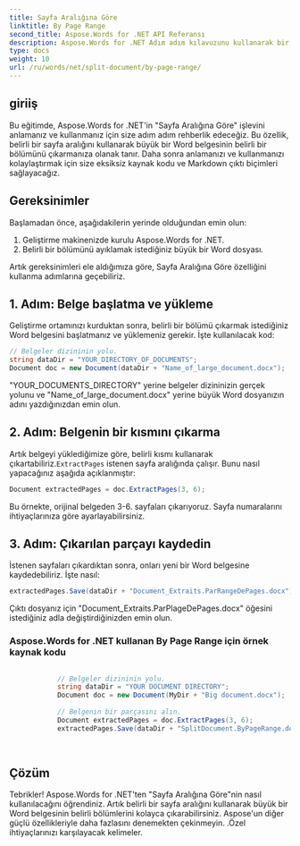```yaml
---
title: Sayfa Aralığına Göre
linktitle: By Page Range
second_title: Aspose.Words for .NET API Referansı
description: Aspose.Words for .NET Adım adım kılavuzunu kullanarak bir Word belgesinden sayfa aralığına göre kolayca ayıklayın.
type: docs
weight: 10
url: /ru/words/net/split-document/by-page-range/
---
```


## giriiş
Bu eğitimde, Aspose.Words for .NET'in "Sayfa Aralığına Göre" işlevini anlamanız ve kullanmanız için size adım adım rehberlik edeceğiz. Bu özellik, belirli bir sayfa aralığını kullanarak büyük bir Word belgesinin belirli bir bölümünü çıkarmanıza olanak tanır. Daha sonra anlamanızı ve kullanmanızı kolaylaştırmak için size eksiksiz kaynak kodu ve Markdown çıktı biçimleri sağlayacağız.

## Gereksinimler
Başlamadan önce, aşağıdakilerin yerinde olduğundan emin olun:

1. Geliştirme makinenizde kurulu Aspose.Words for .NET.
2. Belirli bir bölümünü ayıklamak istediğiniz büyük bir Word dosyası.

Artık gereksinimleri ele aldığımıza göre, Sayfa Aralığına Göre özelliğini kullanma adımlarına geçebiliriz.

## 1. Adım: Belge başlatma ve yükleme
Geliştirme ortamınızı kurduktan sonra, belirli bir bölümü çıkarmak istediğiniz Word belgesini başlatmanız ve yüklemeniz gerekir. İşte kullanılacak kod:

```csharp
// Belgeler dizininin yolu.
string dataDir = "YOUR_DIRECTORY_OF_DOCUMENTS";
Document doc = new Document(dataDir + "Name_of_large_document.docx");
```

"YOUR_DOCUMENTS_DIRECTORY" yerine belgeler dizininizin gerçek yolunu ve "Name_of_large_document.docx" yerine büyük Word dosyanızın adını yazdığınızdan emin olun.

## 2. Adım: Belgenin bir kısmını çıkarma
 Artık belgeyi yüklediğimize göre, belirli kısmı kullanarak çıkartabiliriz.`ExtractPages` istenen sayfa aralığında çalışır. Bunu nasıl yapacağınız aşağıda açıklanmıştır:

```csharp
Document extractedPages = doc.ExtractPages(3, 6);
```

Bu örnekte, orijinal belgeden 3-6. sayfaları çıkarıyoruz. Sayfa numaralarını ihtiyaçlarınıza göre ayarlayabilirsiniz.

## 3. Adım: Çıkarılan parçayı kaydedin
İstenen sayfaları çıkardıktan sonra, onları yeni bir Word belgesine kaydedebiliriz. İşte nasıl:

```csharp
extractedPages.Save(dataDir + "Document_Extraits.ParRangeDePages.docx");
```

Çıktı dosyanız için "Document_Extraits.ParPlageDePages.docx" öğesini istediğiniz adla değiştirdiğinizden emin olun.

### Aspose.Words for .NET kullanan By Page Range için örnek kaynak kodu

```csharp

            // Belgeler dizininin yolu.
			string dataDir = "YOUR DOCUMENT DIRECTORY";
            Document doc = new Document(MyDir + "Big document.docx");
            
            // Belgenin bir parçasını alın.
            Document extractedPages = doc.ExtractPages(3, 6);
            extractedPages.Save(dataDir + "SplitDocument.ByPageRange.docx");
            
        
```

## Çözüm
Tebrikler! Aspose.Words for .NET'ten "Sayfa Aralığına Göre"nin nasıl kullanılacağını öğrendiniz. Artık belirli bir sayfa aralığını kullanarak büyük bir Word belgesinin belirli bölümlerini kolayca çıkarabilirsiniz. Aspose'un diğer güçlü özellikleriyle daha fazlasını denemekten çekinmeyin. .Özel ihtiyaçlarınızı karşılayacak kelimeler.

